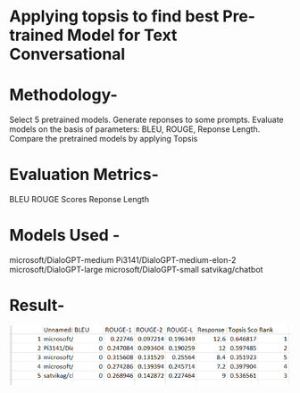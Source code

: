 # Applying topsis to find best Pre-trained Model for Text Conversational

# Methodology-
Select 5 pretrained models.
Generate reponses to some prompts.
Evaluate models on the basis of parameters: BLEU, ROUGE, Reponse Length.
Compare the pretrained models by applying Topsis

# Evaluation Metrics-
BLEU
ROUGE Scores
Reponse Length

# Models Used -
microsoft/DialoGPT-medium
Pi3141/DialoGPT-medium-elon-2
microsoft/DialoGPT-large
microsoft/DialoGPT-small
satvikag/chatbot

# Result-
![result](result.png)

